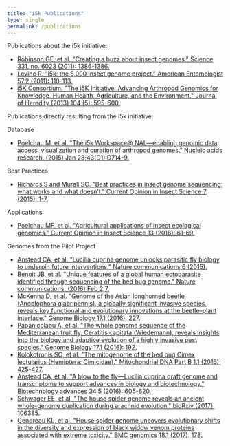 ```yaml
---
title: "i5k Publications"
type: single
permalink: /publications
---
```


Publications about the i5k initiative:
- [Robinson GE, et al. "Creating a buzz about insect genomes." Science 331, no. 6023 (2011): 1386-1386.](http://science.sciencemag.org/content/331/6023/1386)
- [Levine R. "i5k: the 5,000 insect genome project." American Entomologist 57.2 (2011): 110-113.](https://academic.oup.com/ae/article/57/2/110/6552/i5k-The-5-000-Insect-Genome-Project)
- [i5K Consortium. "The i5K Initiative: Advancing Arthropod Genomics for Knowledge, Human Health, Agriculture, and the Environment." Journal of Heredity (2013) 104 (5): 595-600.](https://academic.oup.com/jhered/article/104/5/595/906277/The-i5K-Initiative-Advancing-Arthropod-Genomics)


Publications directly resulting from the i5k initiative: 

Database
- [Poelchau M, et al. "The i5k Workspace@ NAL—enabling genomic data access, visualization and curation of arthropod genomes." Nucleic acids research. (2015) Jan 28;43(D1):D714-9.](https://academic.oup.com/nar/article/43/D1/D714/2439695/The-i5k-Workspace-NAL-enabling-genomic-data-access)

Best Practices
- [Richards S and Murali SC. "Best practices in insect genome sequencing: what works and what doesn’t." Current Opinion in Insect Science 7 (2015): 1-7.](http://www.sciencedirect.com/science/article/pii/S2214574515000310)

Applications
- [Poelchau MF, et al. "Agricultural applications of insect ecological genomics." Current Opinion in Insect Science 13 (2016): 61-69.](http://www.sciencedirect.com/science/article/pii/S2214574515001911)

Genomes from the Pilot Project
- [Anstead CA, et al. "Lucilia cuprina genome unlocks parasitic fly biology to underpin future interventions." Nature communications 6 (2015).](https://www.nature.com/articles/ncomms8344)
- [Benoit JB, et al. "Unique features of a global human ectoparasite identified through sequencing of the bed bug genome." Nature communications. (2016) Feb 2;7.](https://www.nature.com/articles/ncomms10165)
- [McKenna D, et al. "Genome of the Asian longhorned beetle (Anoplophora glabripennis), a globally significant invasive species, reveals key functional and evolutionary innovations at the beetle–plant interface." Genome Biology 17.1 (2016): 227.](https://genomebiology.biomedcentral.com/articles/10.1186/s13059-016-1088-8?linkId=31075042)
- [Papanicolaou A, et al. "The whole genome sequence of the Mediterranean fruit fly, Ceratitis capitata (Wiedemann), reveals insights into the biology and adaptive evolution of a highly invasive pest species." Genome Biology 17.1 (2016): 192.](https://genomebiology.biomedcentral.com/articles/10.1186/s13059-016-1049-2)
- [Kolokotronis SO, et al. "The mitogenome of the bed bug Cimex lectularius (Hemiptera: Cimicidae)." Mitochondrial DNA Part B 1.1 (2016): 425-427.](http://www.tandfonline.com/doi/abs/10.1080/23802359.2016.1180268)
- [Anstead CA, et al. "A blow to the fly—Lucilia cuprina draft genome and transcriptome to support advances in biology and biotechnology." Biotechnology advances 34.5 (2016): 605-620.](http://www.sciencedirect.com/science/article/pii/S0734975016300167)
- [Schwager EE, et al. "The house spider genome reveals an ancient whole-genome duplication during arachnid evolution." bioRxiv (2017): 106385.](http://biorxiv.org/content/early/2017/02/20/106385)
- [Gendreau KL, et al. "House spider genome uncovers evolutionary shifts in the diversity and expression of black widow venom proteins associated with extreme toxicity." BMC genomics 18.1 (2017): 178.](https://bmcgenomics.biomedcentral.com/articles/10.1186/s12864-017-3551-7)

<!---
unsure this citation fits the criteria for inclusion since they used data, but do not speciically release a genome (many other papers like this one)
- [Rane RV, et al. "Are feeding preferences and insecticide resistance associated with the size of detoxifying enzyme families in insect herbivores?." Current Opinion in Insect Science 13 (2016): 70-76.](http://www.sciencedirect.com/science/article/pii/S221457451500190X)
-->
